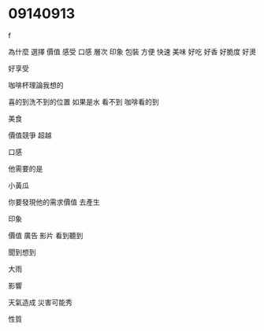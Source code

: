 # 09140913

f

為什麼
選擇
價值
感受
口感
層次
印象
包裝
方便
快速
美味
好吃
好香
好脆度
好燙

好享受

咖啡杯理論我想的

喜的到洗不到的位置 
如果是水 看不到 咖啡看的到


美食

價值競爭
超越

口感

他需要的是

小黃瓜

你要發現他的需求價值
去產生



印象

價值
廣告
影片
看到聽到

聞到想到



大雨

影響

天氣造成
災害可能秀

性質
